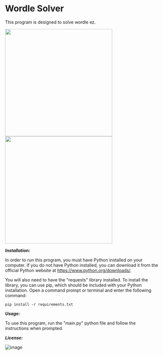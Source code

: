 # Wordle Solver

This program is designed to solve wordle ez.

<img src="https://user-images.githubusercontent.com/57689939/222192380-ca48f907-0071-4dff-8c82-d76a2920f18b.png" height="350">
<img src="https://user-images.githubusercontent.com/57689939/222192887-e45de44d-e867-4909-b8a8-60807aadb47c.png" height="350">

***Installation:***

In order to run this program, you must have Python installed on your computer. If you do not have Python installed, you can download it from the official Python website
at https://www.python.org/downloads/.

You will also need to have the "requests" library installed. To install the library, you can use pip, which should be included with your Python installation.
Open a command prompt or terminal and enter the following command:

```
pip install -r requirements.txt
```

***Usage:***

To use this program, run the "main.py" python file and follow the instructions when prompted.

***License:***

![image](https://user-images.githubusercontent.com/57689939/220727747-d79ef686-83bb-4c21-b1d8-c177c97729c2.png)
